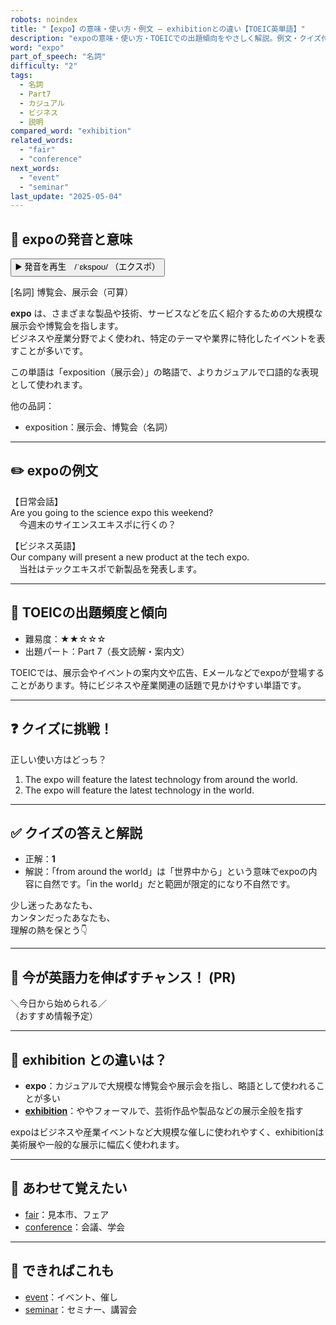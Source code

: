 ```yaml
---
robots: noindex
title: "【expo】の意味・使い方・例文 ― exhibitionとの違い【TOEIC英単語】"
description: "expoの意味・使い方・TOEICでの出題傾向をやさしく解説。例文・クイズ付きでexhibitionとの違いもわかりやすく学べます。"
word: "expo"
part_of_speech: "名詞"
difficulty: "2"
tags:
  - 名詞
  - Part7
  - カジュアル
  - ビジネス
  - 説明
compared_word: "exhibition"
related_words:
  - "fair"
  - "conference"
next_words:
  - "event"
  - "seminar"
last_update: "2025-05-04"
---
```


## 🔰 expoの発音と意味

<button class="play-audio" onclick="playTTS('expo')">
  <span class="play-audio-main">
    ▶️ 発音を再生　/ˈɛkspoʊ/
  </span>
  <span class="play-audio-sub">
    （エクスポ）
  </span>
</button>

[名詞] 博覧会、展示会（可算）

**expo** は、さまざまな製品や技術、サービスなどを広く紹介するための大規模な展示会や博覧会を指します。  
ビジネスや産業分野でよく使われ、特定のテーマや業界に特化したイベントを表すことが多いです。

この単語は「exposition（展示会）」の略語で、よりカジュアルで口語的な表現として使われます。

他の品詞：  
- exposition：展示会、博覧会（名詞）

---

## ✏️ expoの例文

【日常会話】  
Are you going to the science expo this weekend?  
　今週末のサイエンスエキスポに行くの？

【ビジネス英語】  
Our company will present a new product at the tech expo.  
　当社はテックエキスポで新製品を発表します。

---

## 🎯 TOEICの出題頻度と傾向

- 難易度：★★☆☆☆
- 出題パート：Part 7（長文読解・案内文）

TOEICでは、展示会やイベントの案内文や広告、Eメールなどでexpoが登場することがあります。特にビジネスや産業関連の話題で見かけやすい単語です。

---

## ❓ クイズに挑戦！

正しい使い方はどっち？

1. The expo will feature the latest technology from around the world.  
2. The expo will feature the latest technology in the world.

---

## ✅ クイズの答えと解説

- 正解：**1**
- 解説：「from around the world」は「世界中から」という意味でexpoの内容に自然です。「in the world」だと範囲が限定的になり不自然です。

少し迷ったあなたも、  
カンタンだったあなたも、  
理解の熱を保とう👇️

---

## 🚀 今が英語力を伸ばすチャンス！ (PR)

<div class="info-center">
＼今日から始められる／<br>  
（おすすめ情報予定）
</div>

---

## 🤔  exhibition との違いは？

- **expo**：カジュアルで大規模な博覧会や展示会を指し、略語として使われることが多い
- **[exhibition](/word/exhibition/)**：ややフォーマルで、芸術作品や製品などの展示全般を指す

expoはビジネスや産業イベントなど大規模な催しに使われやすく、exhibitionは美術展や一般的な展示に幅広く使われます。

---

## 🧩 あわせて覚えたい

- [fair](/word/fair/)：見本市、フェア
- [conference](/word/conference/)：会議、学会

---

## 📖 できればこれも

- [event](/word/event/)：イベント、催し
- [seminar](/word/seminar/)：セミナー、講習会

<!-- cvid: aid46_bid10 -->
